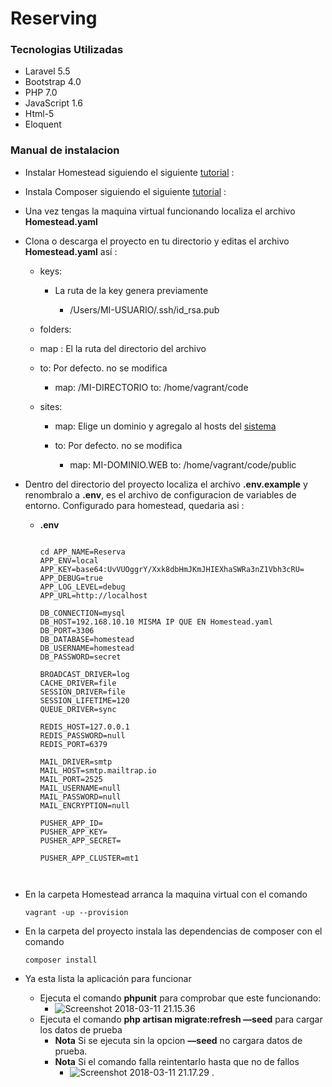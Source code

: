 

 	

# Reserving

### Tecnologias Utilizadas

- Laravel 5.5
- Bootstrap 4.0
- PHP 7.0
- JavaScript 1.6
- Html-5
- Eloquent

### Manual de instalacion



- Instalar Homestead siguiendo el siguiente [tutorial](https://laravel.com/docs/5.6/homestead) :

- Instala Composer siguiendo el siguiente  [tutorial](https://getcomposer.org/download/) : 

- Una vez tengas la maquina virtual funcionando localiza el archivo **Homestead.yaml**

- Clona  o descarga el proyecto en tu directorio y editas el archivo **Homestead.yaml** así :

  - keys:

    - La ruta de la key genera previamente 

        - /Users/MI-USUARIO/.ssh/id_rsa.pub

  -  folders:

    - map : El la ruta del directorio del archivo
    - to: Por defecto. no se modifica

        - map: /MI-DIRECTORIO
          to: /home/vagrant/code

  - sites:

    - map: Elige un dominio y agregalo al hosts del [sistema](https://support.rackspace.com/how-to/modify-your-hosts-file/) 
    - to: Por defecto. no se modifica

        - map: MI-DOMINIO.WEB
          to: /home/vagrant/code/public
        

- Dentro del directorio del proyecto localiza el archivo **.env.example** y renombralo a **.env**, es el archivo de configuracion de variables de entorno. Configurado para homestead, quedaria asi :

  - **.env**

    ```

    cd APP_NAME=Reserva
    APP_ENV=local
    APP_KEY=base64:UvVUOggrY/Xxk8dbHmJKmJHIEXhaSWRa3nZ1Vbh3cRU=
    APP_DEBUG=true
    APP_LOG_LEVEL=debug
    APP_URL=http://localhost

    DB_CONNECTION=mysql
    DB_HOST=192.168.10.10 MISMA IP QUE EN Homestead.yaml
    DB_PORT=3306
    DB_DATABASE=homestead
    DB_USERNAME=homestead
    DB_PASSWORD=secret

    BROADCAST_DRIVER=log
    CACHE_DRIVER=file
    SESSION_DRIVER=file
    SESSION_LIFETIME=120
    QUEUE_DRIVER=sync

    REDIS_HOST=127.0.0.1
    REDIS_PASSWORD=null
    REDIS_PORT=6379

    MAIL_DRIVER=smtp
    MAIL_HOST=smtp.mailtrap.io
    MAIL_PORT=2525
    MAIL_USERNAME=null
    MAIL_PASSWORD=null
    MAIL_ENCRYPTION=null

    PUSHER_APP_ID=
    PUSHER_APP_KEY=
    PUSHER_APP_SECRET=

    PUSHER_APP_CLUSTER=mt1



    ```

- En la carpeta Homestead arranca la maquina virtual con el comando

      vagrant -up --provision

- En la carpeta del proyecto instala las dependencias de composer con el comando 

  ```
  composer install
  ```

- Ya esta lista la aplicación para funcionar 

  - Ejecuta el comando **phpunit** para comprobar que este funcionando: 
    - ![Screenshot 2018-03-11 21.15.36](https://i.imgur.com/8C3lYUr.png)
  - Ejecuta el comando **php artisan migrate:refresh —seed** para cargar los datos de prueba
    - **Nota** Si se ejecuta sin la opcion **—seed** no cargara datos de prueba.
    - **Nota** Si el comando falla reintentarlo hasta que no de fallos
      - ![Screenshot 2018-03-11 21.17.29](https://i.imgur.com/RJxQOUj.png)	.